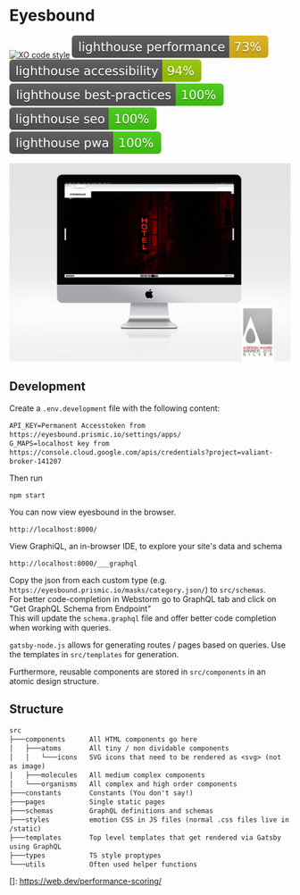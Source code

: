# Eyesbound
[![XO code style](https://img.shields.io/badge/code_style-XO-5ed9c7.svg)](https://github.com/xojs/xo)
[![Lighthouse Performance 73%](docs/lighthouse/lighthouse_performance.svg)](https://web.dev/performance-scoring/)
[![Lighthouse Accessibility 94%](docs/lighthouse/lighthouse_accessibility.svg)](https://developers.google.com/web/fundamentals/accessibility)
![Lighthouse Best Practices 100%](docs/lighthouse/lighthouse_best-practices.svg)
[![Lighthouse SEO 100%](docs/lighthouse/lighthouse_seo.svg)](https://developers.google.com/search/docs/advanced/guidelines/webmaster-guidelines)
[![Lighthouse Progressive Web App 100%](docs/lighthouse/lighthouse_pwa.svg)](https://web.dev/pwa-checklist/)

![Image of Eyesbound Website with A Design Award](docs/Eyesbound_Award.jpg)
## Development

Create a `.env.development` file with the following content:

```dotenv
API_KEY=Permanent Accesstoken from https://eyesbound.prismic.io/settings/apps/
G_MAPS=localhost key from https://console.cloud.google.com/apis/credentials?project=valiant-broker-141207
```

Then run

```shell script
npm start
```

You can now view eyesbound in the browser.

```
http://localhost:8000/
```

View GraphiQL, an in-browser IDE, to explore your site's data and schema

```⠀
http://localhost:8000/___graphql
```

Copy the json from each custom type (e.g. `https://eyesbound.prismic.io/masks/category.json/`) to `src/schemas`.<br>
For better code-completion in Webstorm go to GraphQL tab and click on "Get GraphQL Schema from Endpoint"<br>
This will update the `schema.graphql` file and offer better code completion when working with queries.<br>

`gatsby-node.js` allows for generating routes / pages based on queries. Use the templates in `src/templates` for generation.

Furthermore, reusable components are stored in `src/components` in an atomic design structure.

## Structure
```
src
├───components      All HTML components go here
│   ├───atoms       All tiny / non dividable components
│   │   └───icons   SVG icons that need to be rendered as <svg> (not as image)
│   ├───molecules   All medium complex components
│   └───organisms   All complex and high order components
├───constants       Constants (You don't say!)
├───pages           Single static pages
├───schemas         GraphQL definitions and schemas
├───styles          emotion CSS in JS files (normal .css files live in /static)
├───templates       Top level templates that get rendered via Gatsby using GraphQL
├───types           TS style proptypes
└───utils           Often used helper functions
```

[]: https://web.dev/performance-scoring/
